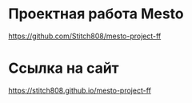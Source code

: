 # Проектная работа Mesto 
https://github.com/Stitch808/mesto-project-ff

# Ссылка на сайт 
https://stitch808.github.io/mesto-project-ff
